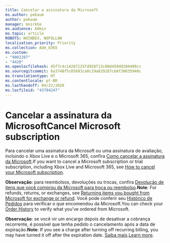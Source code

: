 ```yaml
---
title: Cancelar a assinatura da Microsoft
ms.author: pebaum
author: pebaum
manager: mnirkhe
ms.audience: Admin
ms.topic: article
ROBOTS: NOINDEX, NOFOLLOW
localization_priority: Priority
ms.collection: Adm_O365
ms.custom:
- "9002287"
- "4420"
ms.openlocfilehash: 45f7c4c14287125fd928f13c08d459dd204409cc
ms.sourcegitcommit: 6a3748f5c05693ca0c19a829287cb8f30635940c
ms.translationtype: HT
ms.contentlocale: pt-BR
ms.lasthandoff: 04/22/2020
ms.locfileid: "43784247"
---
```

# <a name="cancel-microsoft-subscription"></a><span data-ttu-id="1369e-102">Cancelar a assinatura da Microsoft</span><span class="sxs-lookup"><span data-stu-id="1369e-102">Cancel Microsoft subscription</span></span>

<span data-ttu-id="1369e-103">Para cancelar uma assinatura da Microsoft ou uma assinatura de avaliação, incluindo o Xbox Live e o Microsoft 365, confira [Como cancelar a assinatura da Microsoft](https://support.microsoft.com/help/4027815).</span><span class="sxs-lookup"><span data-stu-id="1369e-103">If you want to cancel a Microsoft subscription or trial subscription, including Xbox Live and Microsoft 365, see [How to cancel your Microsoft subscription](https://support.microsoft.com/help/4027815).</span></span>

<span data-ttu-id="1369e-104">**Observação**: para reembolsos, devoluções ou trocas, confira [Devolução de itens que você comprou da Microsoft para troca ou reembolso](https://support.microsoft.com/help/10558).</span><span class="sxs-lookup"><span data-stu-id="1369e-104">**Note**: For refunds, returns, or exchanges, see [Returning items you bought from Microsoft for exchange or refund](https://support.microsoft.com/help/10558).</span></span> <span data-ttu-id="1369e-105">Você pode conferir seu [Histórico de Pedidos](https://account.microsoft.com/billing/orders/) para verificar o que encomendou da Microsoft.</span><span class="sxs-lookup"><span data-stu-id="1369e-105">You can check your [Order History](https://account.microsoft.com/billing/orders/) to verify what you've ordered from Microsoft.</span></span> 

<span data-ttu-id="1369e-106">**Observação**: se você vir um encargo depois de desativar a cobrança recorrente, é possível que tenha pedido o cancelamento após a data de expiração.</span><span class="sxs-lookup"><span data-stu-id="1369e-106">**Note**: If you see a charge after turning off recurring billing, you may have turned it off after the expiration date.</span></span> <span data-ttu-id="1369e-107">[Saiba mais](https://support.microsoft.com/help/10640).</span><span class="sxs-lookup"><span data-stu-id="1369e-107">[Learn more](https://support.microsoft.com/help/10640).</span></span> 
